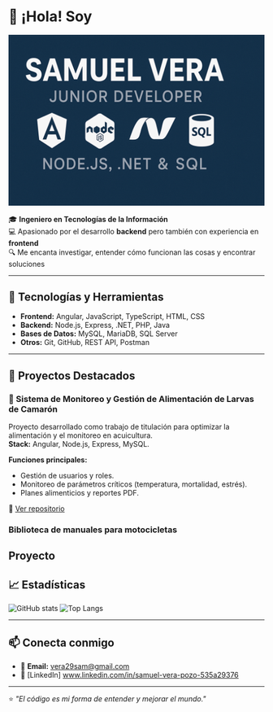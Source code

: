 # 👋 ¡Hola! Soy

![Banner](f1882c98-3218-4098-b650-f5618fbc2b20.png)

🎓 **Ingeniero en Tecnologías de la Información**  
💻 Apasionado por el desarrollo **backend** pero también con experiencia en **frontend**  
🔍 Me encanta investigar, entender cómo funcionan las cosas y encontrar soluciones

---

## 🚀 Tecnologías y Herramientas
- **Frontend:** Angular, JavaScript, TypeScript, HTML, CSS
- **Backend:** Node.js, Express, .NET, PHP, Java
- **Bases de Datos:** MySQL, MariaDB, SQL Server
- **Otros:** Git, GitHub, REST API, Postman

---

## 📌 Proyectos Destacados
### 🦐 Sistema de Monitoreo y Gestión de Alimentación de Larvas de Camarón
Proyecto desarrollado como trabajo de titulación para optimizar la alimentación y el monitoreo en acuicultura.  
**Stack:** Angular, Node.js, Express, MySQL.

**Funciones principales:**
- Gestión de usuarios y roles.
- Monitoreo de parámetros críticos (temperatura, mortalidad, estrés).
- Planes alimenticios y reportes PDF.

📂 [Ver repositorio](https://github.com/tuusuario/tu-repo)

### Biblioteca de manuales para motocicletas
Proyecto 
---

## 📈 Estadísticas
![GitHub stats](https://github-readme-stats.vercel.app/api?username=tuusuario&show_icons=true&theme=tokyonight)
![Top Langs](https://github-readme-stats.vercel.app/api/top-langs/?username=tuusuario&layout=compact&theme=tokyonight)

---

## 📫 Conecta conmigo
- 📧 **Email:** vera29sam@gmail.com  
- 💼 [LinkedIn] www.linkedin.com/in/samuel-vera-pozo-535a29376

---

⭐ *"El código es mi forma de entender y mejorar el mundo."*

<!--
**SamVp29/SamVp29** is a ✨ _special_ ✨ repository because its `README.md` (this file) appears on your GitHub profile.

Here are some ideas to get you started:

- 🔭 I’m currently working on ...
- 🌱 I’m currently learning ...
- 👯 I’m looking to collaborate on ...
- 🤔 I’m looking for help with ...
- 💬 Ask me about ...
- 📫 How to reach me: ...
- 😄 Pronouns: ...
- ⚡ Fun fact: ...
-->
